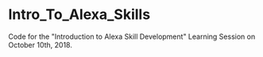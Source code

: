 # Intro_To_Alexa_Skills
Code for the "Introduction to Alexa Skill Development" Learning Session on October 10th, 2018.

